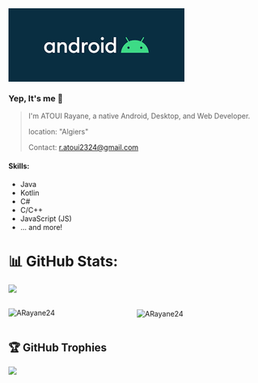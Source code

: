 <div align="center" style="overflow-x: auto; white-space: nowrap;">
  <img align="left" src="images/android.png" alt="ARayane24" style="margin-right: 15px;"/>
</div>

### Yep, It's me 👋
> I'm ATOUI Rayane, a native Android, Desktop, and Web Developer.
>
> location: "Algiers"
>
> Contact: r.atoui2324@gmail.com

#### Skills:
- Java
- Kotlin
- C#
- C/C++
- JavaScript (JS)
- ... and more!




# 📊 GitHub Stats:
![](https://github-readme-streak-stats.herokuapp.com/?user=ARayane24&theme=tokyonight&hide_border=false)<br/>
<div align="center"  style="overflow-x: auto; white-space: nowrap;">
  <p><img align="left" src="https://github-readme-stats.vercel.app/api/top-langs?username=ARayane24&show_icons=true&locale=en&layout=compact&theme=tokyonight" alt="ARayane24" /></p>
  <p>&nbsp;<img align="center" src="https://github-readme-stats.vercel.app/api?username=ARayane24&show_icons=true&locale=en&theme=tokyonight" alt="ARayane24" /></p>
</div>

## 🏆 GitHub Trophies
![](https://github-profile-trophy.vercel.app/?username=ARayane24&theme=radical&no-frame=false&no-bg=true&margin-w=4)
